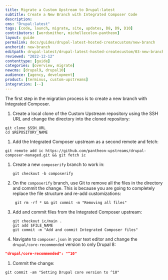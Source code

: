 ```yaml
---
title: Migrate a Custom Upstream to Drupal:latest
subtitle: Create a New Branch with Integrated Composer Code
description: 
cms: "Drupal:latest"
tags: [code, launch, migrate, site, updates, D8, D9, D10]
contributors: [wordsmither, michellecolon-pantheon]
layout: guide
permalink: docs/guides/drupal-latest-hosted-createcustom/new-branch
anchorid: new-branch
editpath: drupal-latest/drupal-latest-hosted-createcustom/03-new-branch.md
reviewed: "2022-12-12"
contenttype: [guide]
categories: [overview, migrate]
newcms: [drupal9, drupal10]
audience: [agency, development]
product: [terminus, custom-upstreams]
integration: [--]
---
```


The first step in the migration process is to create a new branch with Integrated Composer.

1. Create a local clone of the Custom Upstream repository using the SSH URL and change the directory into the cloned repository:

  ```bash{promptUser:user}
  git clone $SSH_URL
  cd $REPOSITORY_NAME
  ```

1. Add the Integrated Composer upstream as a second remote and fetch:

  ```bash{promptUser:user}
  git remote add ic https://github.com/pantheon-upstreams/drupal-composer-managed.git && git fetch ic
  ```

1. Create a new `composerify` branch to work in:

   ```bash{promptUser:user}
   git checkout -b composerify
   ```

1. On the `composerify` branch, use Git to remove all the files in the directory and commit the change. This is because you are going to completely replace the file structure and re-add customizations:

   ```bash{promptUser:user}
    git rm -rf * && git commit -m "Removing all files"
    ```

1. Add and commit files from the Integrated Composer upstream:

   ```bash{promptUser:user}
   git checkout ic/main .
   git add $FILE_NAME
   git commit -m "Add and commit Integrated Composer files"
   ```

1. Navigate to `composer.json` in your text editor and change the `drupal/core-recommended` version to only Drupal 8:

  ```json:title=upstream-configuration/composer.json
  "drupal/core-recommended": "^10"
  ```

1. Commit the change:

  ```bash{promptUser:user}
  git commit -am "Setting Drupal core version to ^10"
  ```

